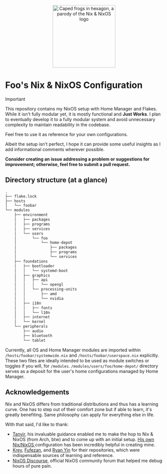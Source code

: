 <div align="center">
  <img src="hexagons/caped-frogs.png" alt="Caped frogs in hexagon, a parody of the Nix & NixOS logo" width="200" height="200">
</div>

# Foo's Nix & NixOS Configuration

> [!IMPORTANT]
> This repository contains my NixOS setup with Home Manager and Flakes. While it isn't fully modular yet, it is mostly functional and **Just Works**. I plan to eventually develop it to a fully modular system and avoid unnecessary complexity to maintain readability in the codebase.
>
> Feel free to use it as reference for your own configurations.
>
> Albeit the setup isn't perfect, I hope it can provide some useful insights as I add informational comments wherever possible.

**Consider creating an issue addressing a problem or suggestions for improvement; otherwise, feel free to submit a pull request.**

## Directory structure (at a glance)

```txt
.
├── flake.lock
├── hosts
│   └── foobar
└── modules
    ├── environment
    │   ├── packages
    │   ├── programs
    │   ├── services
    │   └── users
    │       └── foo
    │           └── home-depot
    │               ├── packages
    │               ├── programs
    │               └── services
    ├── foundations
    │   ├── bootloader
    │   │   └── systemd-boot
    │   ├── graphics
    │   │   ├── api
    │   │   │   └── opengl
    │   │   └── processing-units
    │   │       ├── amd
    │   │       └── nvidia
    │   ├── i18n
    │   │   ├── fonts
    │   │   └── l10n
    │   ├── internet
    │   └── kernel
    └── peripherals
        ├── audio
        ├── bluetooth
        └── tablet
```

Currently, all OS and Home Manager modules are imported within `/hosts/foobar/systemwide.nix` and `/hosts/foobar/userspace.nix` explicitly. These two files are ideally intended to be used as module switches or toggles if you will, for `/modules`. `/modules/users/foo/home-depot/` directory serves as a deposit for the user's home configurations managed by Home Manager.

## Acknowledgements

Nix and NixOS differs from traditional distributions and thus has a learning curve. One has to step out of their comfort zone but if able to learn, it's greatly benefiting. Same philosophy can apply for everything else in life.

With that said, I'd like to thank:

- [Tanvir](https://github.com/TanvirOnGH), his invaluable guidance enabled me to make the hop to Nix & NixOS (from Arch, btw) and to come up with an initial setup. [His own Nix/NixOS ](https://github.com/TanvirOnGH/nixos-config) configuration has been incredibly helpful in creating mine.
- [Krey](https://github.com/Kreyren/nixos-config), [Fufezan](https://github.com/fufexan/dotfiles), and [Ryan Yin](https://github.com/ryan4yin/nix-config) for their repositories, which were indispensable sources of learning and reference.
- [NixOS Discourse](https://discourse.nixos.org/), official NixOS community forum that helped me debug hours of pure pain.
